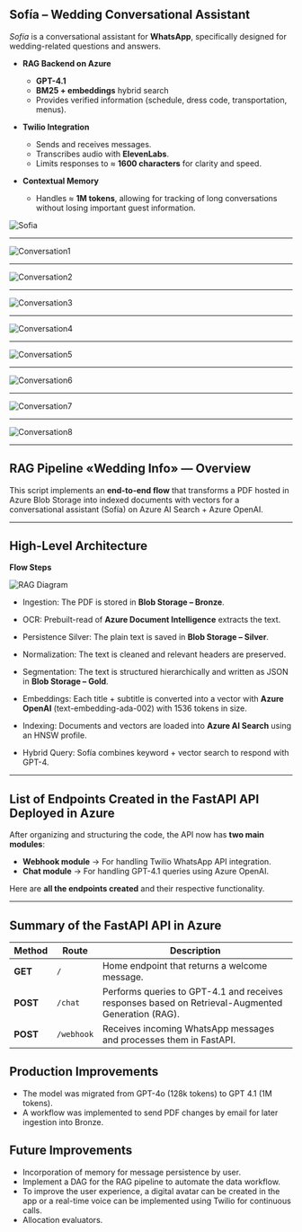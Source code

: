 ## Sofía – Wedding Conversational Assistant

*Sofía* is a conversational assistant for **WhatsApp**, specifically designed for wedding-related questions and answers.

- **RAG Backend on Azure**  
  - **GPT-4.1**  
  - **BM25 + embeddings** hybrid search  
  - Provides verified information (schedule, dress code, transportation, menus).

- **Twilio Integration**  
  - Sends and receives messages.  
  - Transcribes audio with **ElevenLabs**.  
  - Limits responses to ≈ **1600 characters** for clarity and speed.

- **Contextual Memory**  
  - Handles ≈ **1M tokens**, allowing for tracking of long conversations without losing important guest information.

![Sofia](images/sofia.jpeg "Sofia's Image")

---

![Conversation1](images/1.jpeg "Conversation1")

---

![Conversation2](images/2.jpeg "Conversation2")

---

![Conversation3](images/3.jpeg "Conversation3")

---

![Conversation4](images/4.jpeg "Conversation4")

---

![Conversation5](images/5.jpeg "Conversation5")

---

![Conversation6](images/6.jpeg "Conversation6")

---

![Conversation7](images/7.jpeg "Conversation7")

---

![Conversation8](images/8.jpeg "Conversation8")

---

## RAG Pipeline «Wedding Info» — Overview

This script implements an **end-to-end flow** that transforms a PDF hosted in Azure Blob Storage into indexed documents with vectors for a conversational assistant (Sofía) on Azure AI Search + Azure OpenAI.

---

## High-Level Architecture

**Flow Steps**

![RAG Diagram](images/rag_pipeline.png "Complete RAG Pipeline Flow")

- Ingestion: The PDF is stored in **Blob Storage – Bronze**.

- OCR: Prebuilt-read of **Azure Document Intelligence** extracts the text.

- Persistence Silver: The plain text is saved in **Blob Storage – Silver**.

- Normalization: The text is cleaned and relevant headers are preserved.

- Segmentation: The text is structured hierarchically and written as JSON in **Blob Storage – Gold**.

- Embeddings: Each title + subtitle is converted into a vector with **Azure OpenAI** (text-embedding-ada-002) with 1536 tokens in size.

- Indexing: Documents and vectors are loaded into **Azure AI Search** using an HNSW profile.

- Hybrid Query: Sofía combines keyword + vector search to respond with GPT-4.

---

## List of Endpoints Created in the FastAPI API Deployed in Azure

After organizing and structuring the code, the API now has **two main modules**:
- **Webhook module** → For handling Twilio WhatsApp API integration.
- **Chat module** → For handling GPT-4.1 queries using Azure OpenAI.

Here are **all the endpoints created** and their respective functionality.

---

## Summary of the FastAPI API in Azure
| **Method** | **Route** | **Description** |
|-----------|---------|----------------|
| **GET** | `/` | Home endpoint that returns a welcome message. |
| **POST** | `/chat` | Performs queries to GPT-4.1 and receives responses based on Retrieval-Augmented Generation (RAG). |
| **POST** | `/webhook` | Receives incoming WhatsApp messages and processes them in FastAPI. |

## Production Improvements

- The model was migrated from GPT-4o (128k tokens) to GPT 4.1 (1M tokens).
- A workflow was implemented to send PDF changes by email for later ingestion into Bronze.

## Future Improvements

- Incorporation of memory for message persistence by user.
- Implement a DAG for the RAG pipeline to automate the data workflow.
- To improve the user experience, a digital avatar can be created in the app or a real-time voice can be implemented using Twilio for continuous calls.
- Allocation evaluators.
